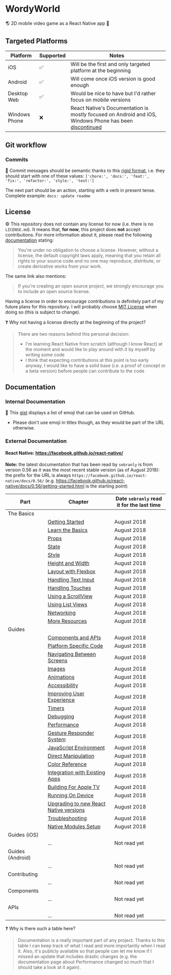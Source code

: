 # WordyWorld
:earth_americas: 2D mobile video game as a React Native app :iphone:

## Targeted Platforms

|Platform|Supported|Notes|
|-|-|-|
|iOS|:white_check_mark:|Will be the first and only targeted platform at the beginning|
|Android|:white_check_mark:|Will come once iOS version is good enough|
|Desktop Web|:white_check_mark:|Would be nice to have but I'd rather focus on mobile versions|
|Windows Phone|:x:|React Native's Documentation is mostly focused on Android and iOS, Windows Phone has been [discontinued](https://www.cnet.com/news/windows-10-mobile-features-hardware-death-sentence-microsoft/)|

## Git workflow

### Commits

:cop: Commit messages should be semantic thanks to this [rigid format](https://seesparkbox.com/foundry/semantic_commit_messages), i.e. they should start with one of these values:
`['chore:', 'docs:', 'feat:', 'fix:', 'refactor:', 'style:', 'test:']`

The next part should be an action, starting with a verb in present tense.
Complete example: `docs: update readme`

## License

:copyright: This repository does not contain any license for now (i.e. there is no `LICENSE.md`). It means that, **for now**, this project does **not** accept contributions.
For more information about it, please read the following [documentation](https://help.github.com/articles/licensing-a-repository/#choosing-the-right-license) stating:
> You're under no obligation to choose a license. However, without a license, the default copyright laws apply, meaning that you retain all rights to your source code and no one may reproduce, distribute, or create derivative works from your work.

The same link also mentions:
> If you're creating an open source project, we strongly encourage you to include an open source license.

Having a license in order to encourage contributions is definitely part of my future plans for this repository. I will probably choose [MIT License](https://choosealicense.com/licenses/mit/) when doing so (this is subject to change).

:question: Why not having a license directly at the beginning of the project?
> There are two reasons behind this personal decision:
> - I'm learning React Native from scratch (although I know React) at the moment and would like to play around with it by myself by writing some code
> - I think that expecting contributions at this point is too early anyway, I would like to have a solid base (i.e. a proof of concept or a beta version) before people can contribute to the code

## Documentation

### Internal Documentation

:book: This [gist](https://gist.github.com/rxaviers/7360908) displays a list of emoji that can be used on GitHub.
- Please don't use emoji in titles though, as they would be part of the URL otherwise.

### External Documentation

#### React Native: https://facebook.github.io/react-native/

**Note:** the latest documentation that has been read by `sebranly` is from version 0.56 as it was the most recent stable version (as of August 2018): the prefix for the URL is always `https://facebook.github.io/react-native/docs/0.56/` (e.g. https://facebook.github.io/react-native/docs/0.56/getting-started.html is the starting point)

|Part|Chapter|Date `sebranly` read it for the last time|
|-|-|-|
|The Basics|
||[Getting Started](https://facebook.github.io/react-native/docs/0.56/getting-started)|August 2018|
||[Learn the Basics](https://facebook.github.io/react-native/docs/0.56/tutorial)|August 2018|
||[Props](https://facebook.github.io/react-native/docs/0.56/props)|August 2018|
||[State](https://facebook.github.io/react-native/docs/0.56/state)|August 2018|
||[Style](https://facebook.github.io/react-native/docs/0.56/style)|August 2018|
||[Height and Width](https://facebook.github.io/react-native/docs/0.56/height-and-width)|August 2018|
||[Layout with Flexbox](https://facebook.github.io/react-native/docs/0.56/flexbox)|August 2018|
||[Handling Text Input](https://facebook.github.io/react-native/docs/0.56/handling-text-input)|August 2018|
||[Handling Touches](https://facebook.github.io/react-native/docs/0.56/handling-touches)|August 2018|
||[Using a ScrollView](https://facebook.github.io/react-native/docs/0.56/using-a-scrollview)|August 2018|
||[Using List Views](https://facebook.github.io/react-native/docs/0.56/using-a-listview)|August 2018|
||[Networking](https://facebook.github.io/react-native/docs/0.56/network)|August 2018|
||[More Resources](https://facebook.github.io/react-native/docs/0.56/more-resources)|August 2018|
|Guides|
||[Components and APIs](https://facebook.github.io/react-native/docs/0.56/components-and-apis)|August 2018|
||[Platform Specific Code](https://facebook.github.io/react-native/docs/0.56/platform-specific-code)|August 2018|
||[Navigating Between Screens](https://facebook.github.io/react-native/docs/0.56/navigation)|August 2018|
||[Images](https://facebook.github.io/react-native/docs/0.56/images)|August 2018|
||[Animations](https://facebook.github.io/react-native/docs/0.56/animations)|August 2018|
||[Accessibility](https://facebook.github.io/react-native/docs/0.56/accessibility)|August 2018|
||[Improving User Experience](https://facebook.github.io/react-native/docs/0.56/improvingux)|August 2018|
||[Timers](https://facebook.github.io/react-native/docs/0.56/timers)|August 2018|
||[Debugging](https://facebook.github.io/react-native/docs/0.56/debugging)|August 2018|
||[Performance](https://facebook.github.io/react-native/docs/0.56/performance)|August 2018|
||[Gesture Responder System](https://facebook.github.io/react-native/docs/0.56/gesture-responder-system)|August 2018|
||[JavaScript Environment](https://facebook.github.io/react-native/docs/0.56/javascript-environment)|August 2018|
||[Direct Manipulation](https://facebook.github.io/react-native/docs/0.56/direct-manipulation)|August 2018|
||[Color Reference](https://facebook.github.io/react-native/docs/0.56/colors)|August 2018|
||[Integration with Existing Apps](https://facebook.github.io/react-native/docs/0.56/integration-with-existing-apps)|August 2018|
||[Building For Apple TV](https://facebook.github.io/react-native/docs/0.56/building-for-apple-tv)|August 2018|
||[Running On Device](https://facebook.github.io/react-native/docs/0.56/running-on-device)|August 2018|
||[Upgrading to new React Native versions](https://facebook.github.io/react-native/docs/0.56/upgrading)|August 2018|
||[Troubleshooting](https://facebook.github.io/react-native/docs/0.56/troubleshooting)|August 2018|
||[Native Modules Setup](https://facebook.github.io/react-native/docs/0.56/native-modules-setup)|August 2018|
|Guides (iOS)|
||...|Not read yet|
|Guides (Android)|
||...|Not read yet|
|Contributing|
||...|Not read yet|
|Components|
||...|Not read yet|
|APIs|
||...|Not read yet|

:question: Why is there such a table here?
> Documentation is a really important part of any project. Thanks to this table I can keep track of what I read and more importantly when I read it. Also, it's publicly available so that people can let me know if I missed an update that includes drastic changes (e.g. the documentation page about Performance changed so much that I should take a look at it again).
